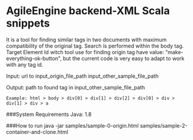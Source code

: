 # AgileEngine backend-XML Scala snippets

It is a tool for finding similar tags in two documents with maximum compatibility of the original tag.
Search is performed within the body tag.
Target Element Id witch tool use for finding origin tag have value: "make-everything-ok-button", but the current code is very easy to adapt to work with any tag id.
 
 
Input: url to input_origin_file_path input_other_sample_file_path

Output: path to found tag in input_other_sample_file_path 

    Example: html > body > div[0] > div[1] > div[2] > div[0] > div > div[1] > div > a

###System Requirements 
Java: 1.8

###How to run 
java -jar samples/sample-0-origin.html samples/sample-2-container-and-clone.html 